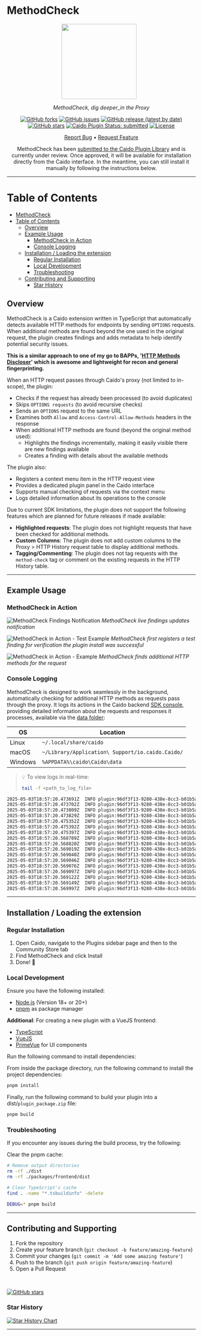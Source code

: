 # MethodCheck

<div align="center">

<img src="./public/images/methodcheck.jpeg" width="200" height="200" align="center" style="margin-right: 12px"/>

_MethodCheck, dig deeper_in the Proxy_

[![GitHub forks](https://img.shields.io/github/forks/GangGreenTemperTatum/MethodCheck?style=social)](https://github.com/GangGreenTemperTatum/MethodCheck/network/members)
[![GitHub issues](https://img.shields.io/github/issues/GangGreenTemperTatum/MethodCheck)](https://github.com/GangGreenTemperTatum/MethodCheck/issues)
[![GitHub release (latest by date)](https://img.shields.io/github/v/release/GangGreenTemperTatum/MethodCheck)](https://github.com/GangGreenTemperTatum/MethodCheck/releases)
[![GitHub stars](https://img.shields.io/github/stars/GangGreenTemperTatum/MethodCheck?style=social)](https://github.com/GangGreenTemperTatum/MethodCheck/stargazers)
[![Caido Plugin Status: submitted](https://img.shields.io/badge/Caido%20Plugin%20Status-submitted-1E90FF?style=flat)](https://github.com/caido/store/pull/24) <!-- TODO -->
[![License](https://img.shields.io/github/license/GangGreenTemperTatum/MethodCheck?branch=main)](https://github.com/GangGreenTemperTatum/MethodCheck/blob/main/LICENSE)

[Report Bug](https://github.com/GangGreenTemperTatum/MethodCheck/issues) •
[Request Feature](https://github.com/GangGreenTemperTatum/MethodCheck/issues)

<!-- TODO > MethodCheck is now available via the Caido Plugin Library! 🥳 -->
MethodCheck has been [submitted to the Caido Plugin Library](https://github.com/caido/store/pull/24) and is currently under review. Once approved, it will be available for installation directly from the Caido interface. In the meantime, you can still install it manually by following the instructions below.

</div>

---

# Table of Contents

- [MethodCheck](#methodcheck)
- [Table of Contents](#table-of-contents)
  - [Overview](#overview)
  - [Example Usage](#example-usage)
    - [MethodCheck in Action](#methodcheck-in-action)
    - [Console Logging](#console-logging)
  - [Installation  / Loading the extension](#installation---loading-the-extension)
    - [Regular Installation](#regular-installation)
    - [Local Development](#local-development)
    - [Troubleshooting](#troubleshooting)
  - [Contributing and Supporting](#contributing-and-supporting)
    - [Star History](#star-history)


## Overview

MethodCheck is a Caido extension written in TypeScript that automatically detects available HTTP methods for endpoints by sending `OPTIONS` requests. When additional methods are found beyond the one used in the original request, the plugin creates findings and adds metadata to help identify potential security issues.

__This is a similar approach to one of my go to BAPPs, '[HTTP Methods Discloser](https://portswigger.net/bappstore/2d84c07f3a8d4e2b97828cd0aa814b07)' which is awesome and lightweight for recon and general fingerprinting.__

When an HTTP request passes through Caido's proxy (not limited to in-scope), the plugin:

- Checks if the request has already been processed (to avoid duplicates)
- Skips `OPTIONS requests` (to avoid recursive checks)
- Sends an `OPTIONS` request to the same URL
- Examines both `Allow` and `Access-Control-Allow-Methods` headers in the response
- When additional HTTP methods are found (beyond the original method used):
  - Highlights the findings incrementally, making it easily visible there are new findings available
  - Creates a finding with details about the available methods

The plugin also:

- Registers a context menu item in the HTTP request view
- Provides a dedicated plugin panel in the Caido interface
- Supports manual checking of requests via the context menu
- Logs detailed information about its operations to the console

Due to current SDK limitations, the plugin does not support the following features which are planned for future releases if made available:

- **Highlighted requests**: The plugin does not highlight requests that have been checked for additional methods.
- **Custom Columns**: The plugin does not add custom columns to the Proxy > HTTP History request table to display additional methods.
- **Tagging/Commenting**: The plugin does not tag requests with the `method-check` tag or comment on the existing requests in the HTTP History table.

---

## Example Usage

### MethodCheck in Action

![MethodCheck Findings Notification](./public/images/findings-notification.png)
*MethodCheck live findings updates notification*

![MethodCheck in Action - Test Example](./public/images/test-example-finding.png)
*MethodCheck first registers a test finding for verification the plugin install was successful*

![MethodCheck in Action - Example](./public/images/example-finding.png)
*MethodCheck finds additional HTTP methods for the request*

### Console Logging

MethodCheck is designed to work seamlessly in the background, automatically checking for additional HTTP methods as requests pass through the proxy. It logs its actions in the Caido backend [SDK console](https://developer.caido.io/reference/modules/extra/console.html#extra-console), providing detailed information about the requests and responses it processes, available via the [data folder](https://docs.caido.io/reference/internal_files.html):

| OS      | Location                                             |
|---------|------------------------------------------------------|
| Linux   | `~/.local/share/caido`                               |
| macOS   | `~/Library/Application\ Support/io.caido.Caido/`     |
| Windows | `%APPDATA%\caido\Caido\data`                         |

> 💡 To view logs in real-time:
>
> ```bash
> tail -f <path_to_log_file>
> ```

```bash
2025-05-03T18:57:20.473691Z  INFO plugin:96df3f13-9280-438e-8cc3-b01b5a4e957f js|sdk: [MethodCheck] Checking methods for request 11206
2025-05-03T18:57:20.473702Z  INFO plugin:96df3f13-9280-438e-8cc3-b01b5a4e957f js|sdk: [MethodCheck] Checking methods for URL: https://sync-1-us-west1-g.sync.services.mozilla.com/1.5/170298185/info/collections (original method: GET)
2025-05-03T18:57:20.473809Z  INFO plugin:96df3f13-9280-438e-8cc3-b01b5a4e957f js|sdk: [MethodCheck] Parsing URL: https://sync-1-us-west1-g.sync.services.mozilla.com/1.5/170298185/info/collections
2025-05-03T18:57:20.473829Z  INFO plugin:96df3f13-9280-438e-8cc3-b01b5a4e957f js|sdk: [MethodCheck] Parsed URL - Host: sync-1-us-west1-g.sync.services.mozilla.com, Path: /1.5/170298185/info/collections
2025-05-03T18:57:20.475352Z  INFO plugin:96df3f13-9280-438e-8cc3-b01b5a4e957f js|sdk: [MethodCheck] Created OPTIONS request to sync-1-us-west1-g.sync.services.mozilla.com:443/
2025-05-03T18:57:20.475392Z  INFO plugin:96df3f13-9280-438e-8cc3-b01b5a4e957f js|sdk: [MethodCheck] Request headers: {"User-Agent":["Caido MethodCheck"],"Host":["sync-1-us-west1-g.sync.services.mozilla.com"]}
2025-05-03T18:57:20.475397Z  INFO plugin:96df3f13-9280-438e-8cc3-b01b5a4e957f js|sdk: [MethodCheck] Sending OPTIONS request...
2025-05-03T18:57:20.568789Z  INFO plugin:96df3f13-9280-438e-8cc3-b01b5a4e957f js|sdk: [MethodCheck] OPTIONS request sent with ID: 11208
2025-05-03T18:57:20.568820Z  INFO plugin:96df3f13-9280-438e-8cc3-b01b5a4e957f js|sdk: [MethodCheck] OPTIONS response received, status: 204
2025-05-03T18:57:20.569019Z  INFO plugin:96df3f13-9280-438e-8cc3-b01b5a4e957f js|sdk: [MethodCheck] Response headers: {"Server":["openresty/1.15.8.2"],"Date":["Sat, 03 May 2025 18:57:20 GMT"],"Content-Length":["0"],"Via":["1.1 google"],"Access-Control-Max-Age":["1728000"],"Content-Type":["text/plain charset=UTF-8"],"Alt-Svc":["clear"],"Access-Control-Allow-Credentials":["true"],"Access-Control-Allow-Methods":["DELETE, GET, POST, PUT, OPTIONS"],"Access-Control-Allow-Headers":["DNT,Keep-Alive,User-Agent,X-Requested-With,If-Modified-Since,Cache-Control,Content-Type,Authorization,X-Conditions-Accepted"]}
2025-05-03T18:57:20.569040Z  INFO plugin:96df3f13-9280-438e-8cc3-b01b5a4e957f js|sdk: [MethodCheck] No Allow header found
2025-05-03T18:57:20.569046Z  INFO plugin:96df3f13-9280-438e-8cc3-b01b5a4e957f js|sdk: [MethodCheck] Found Access-Control-Allow-Methods header: DELETE
2025-05-03T18:57:20.569076Z  INFO plugin:96df3f13-9280-438e-8cc3-b01b5a4e957f js|sdk: [MethodCheck] Parsed methods from CORS header: ["DELETE"]
2025-05-03T18:57:20.569097Z  INFO plugin:96df3f13-9280-438e-8cc3-b01b5a4e957f js|sdk: [MethodCheck] Found 1 additional methods: ["DELETE"]
2025-05-03T18:57:20.569122Z  INFO plugin:96df3f13-9280-438e-8cc3-b01b5a4e957f js|sdk: [MethodCheck] Found additional methods for https://sync-1-us-west1-g.sync.services.mozilla.com/1.5/170298185/info/collections: DELETE
2025-05-03T18:57:20.569149Z  INFO plugin:96df3f13-9280-438e-8cc3-b01b5a4e957f js|sdk: [MethodCheck] Creating new finding for https://sync-1-us-west1-g.sync.services.mozilla.com/1.5/170298185/info/collections
2025-05-03T18:57:20.569997Z  INFO plugin:96df3f13-9280-438e-8cc3-b01b5a4e957f js|sdk: [MethodCheck] Successfully created finding for alternative methods on https://sync-1-us-west1-g.sync.services.mozilla.com/1.5/170298185/info/collections
```

---

## Installation  / Loading the extension

### Regular Installation

1. Open Caido, navigate to the Plugins sidebar page and then to the Community Store tab
2. Find MethodCheck and click Install
3. Done! 🎉

### Local Development

Ensure you have the following installed:
- [Node.js](https://nodejs.org/en) (Version 18+ or 20+)
- [pnpm](https://pnpm.io/) as package manager

**Additional**: For creating a new plugin with a VueJS frontend:

- [TypeScript](https://www.typescriptlang.org/)
- [VueJS](https://vuejs.org/)
- [PrimeVue](https://primevue.org/) for UI components

Run the following command to install dependencies:

From inside the package directory, run the following command to install the project dependencies:

```bash
pnpm install
```

Finally, run the following command to build your plugin into a dist/`plugin_package.zip` file:

```bash
pnpm build
```

### Troubleshooting

If you encounter any issues during the build process, try the following:

Clear the pnpm cache:

```bash
# Remove output directories
rm -rf ./dist
rm -rf ./packages/frontend/dist

# Clear TypeScript's cache
find . -name "*.tsbuildinfo" -delete
```

```bash
DEBUG=* pnpm build
```

---

## Contributing and Supporting

1. Fork the repository
2. Create your feature branch (`git checkout -b feature/amazing-feature`)
3. Commit your changes (`git commit -m 'Add some amazing feature'`)
4. Push to the branch (`git push origin feature/amazing-feature`)
5. Open a Pull Request

<br>

[![GitHub stars](https://img.shields.io/github/stars/GangGreenTemperTatum/MethodCheck.svg?style=social&label=Star&maxAge=2592000)](https://github.com/GangGreenTemperTatum/MethodCheck/stargazers/)

### Star History

[![Star History Chart](https://api.star-history.com/svg?repos=GangGreenTemperTatum/MethodCheck&type=Date)](https://star-history.com/#GangGreenTemperTatum/MethodCheck&Date)

---
